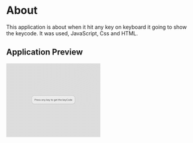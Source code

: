 # About

This application is about when it hit any key on keyboard it going to show the keycode.
It was used, JavaScript, Css and HTML.

## Application Preview

![gif preview](assets/event-keycode.gif)